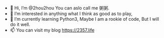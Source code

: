 - 👋 Hi, I’m @2hou2hou You can aslo call me 粥粥.
- 👀 I’m interested in anything what I think as good as to play,
- 🌱 I’m currently learning Python3, Maybe I am a rookie of code, But I will do it well.
- 📫 You can visit my blog https://2357.life

